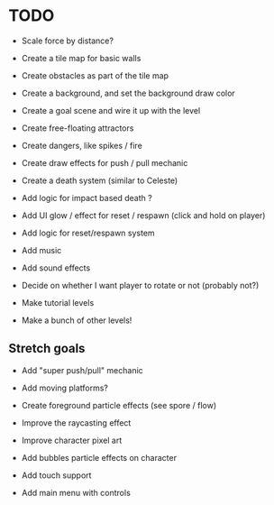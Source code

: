 # TODO

- Scale force by distance?
- Create a tile map for basic walls
- Create obstacles as part of the tile map
- Create a background, and set the background draw color
- Create a goal scene and wire it up with the level
- Create free-floating attractors
- Create dangers, like spikes / fire 
- Create draw effects for push / pull mechanic
- Create a death system (similar to Celeste)
- Add logic for impact based death ?
- Add UI glow / effect for reset / respawn (click and hold on player)
- Add logic for reset/respawn system
- Add music
- Add sound effects

- Decide on whether I want player to rotate or not (probably not?)

- Make tutorial levels
- Make a bunch of other levels!

## Stretch goals

- Add "super push/pull" mechanic
- Add moving platforms?

- Create foreground particle effects (see spore / flow)
- Improve the raycasting effect
- Improve character pixel art
- Add bubbles particle effects on character

- Add touch support

- Add main menu with controls

